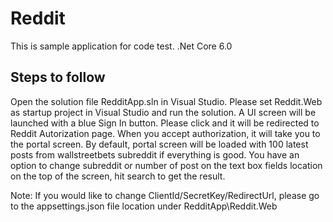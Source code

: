# Reddit

This is sample application for code test.
.Net Core 6.0

Steps to follow
---------------
Open the solution file RedditApp.sln in Visual Studio.
Please set Reddit.Web as startup project in Visual Studio and run the solution.
A UI screen will be launched with a blue Sign In button.
Please click and it will be redirected to Reddit Autorization page.
When you accept authorization, it will take you to the portal screen.
By default, portal screen will be loaded with 100 latest posts from wallstreetbets subreddit if everything is good.
You have an option to change subreddit or number of post on the text box fields location on the top of the screen, hit search to get the result.

Note: If you would like to change ClientId/SecretKey/RedirectUrl, please go to the appsettings.json file location under RedditApp\Reddit.Web
